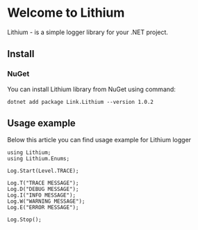 # Welcome to Lithium
Lithium - is a simple logger library for your .NET project.
## Install
### NuGet
You can install Lithium library from NuGet using command:

    dotnet add package Link.Lithium --version 1.0.2

## Usage example
Below this article you can find usage example for Lithium logger

    using Lithium;  
    using Lithium.Enums;  
      
    Log.Start(Level.TRACE);  
      
    Log.T("TRACE MESSAGE");  
    Log.D("DEBUG MESSAGE");  
    Log.I("INFO MESSAGE");  
    Log.W("WARNING MESSAGE");  
    Log.E("ERROR MESSAGE");  
      
    Log.Stop();
